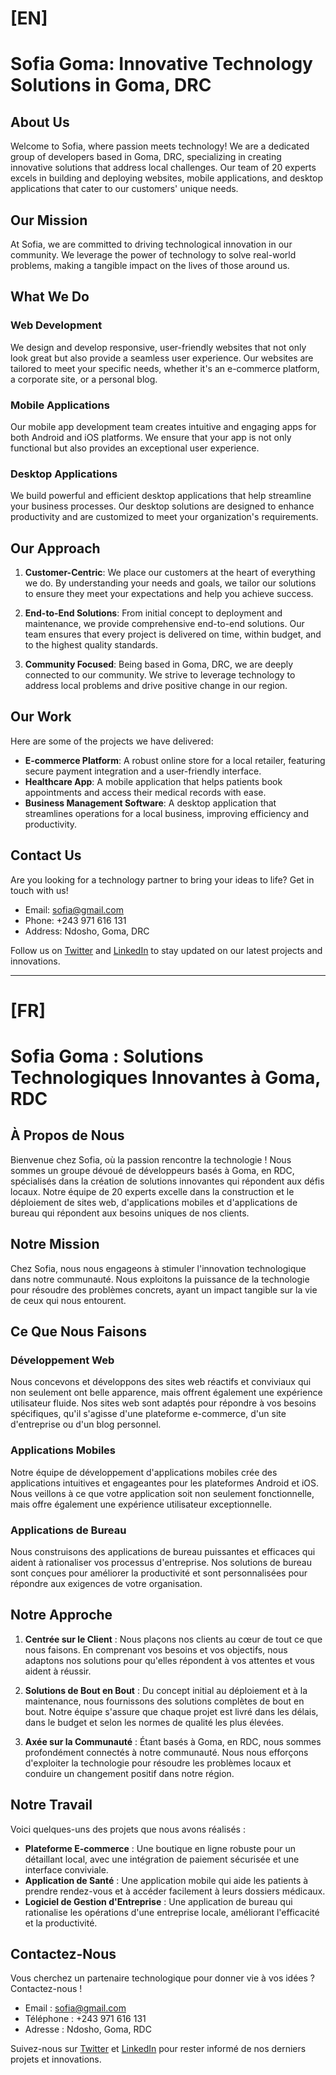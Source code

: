 # [EN]

# Sofia Goma: Innovative Technology Solutions in Goma, DRC

## About Us

Welcome to Sofia, where passion meets technology! We are a dedicated group of developers based in Goma, DRC, specializing in creating innovative solutions that address local challenges. Our team of 20 experts excels in building and deploying websites, mobile applications, and desktop applications that cater to our customers' unique needs.

## Our Mission

At Sofia, we are committed to driving technological innovation in our community. We leverage the power of technology to solve real-world problems, making a tangible impact on the lives of those around us.

## What We Do

### Web Development

We design and develop responsive, user-friendly websites that not only look great but also provide a seamless user experience. Our websites are tailored to meet your specific needs, whether it's an e-commerce platform, a corporate site, or a personal blog.

### Mobile Applications

Our mobile app development team creates intuitive and engaging apps for both Android and iOS platforms. We ensure that your app is not only functional but also provides an exceptional user experience.

### Desktop Applications

We build powerful and efficient desktop applications that help streamline your business processes. Our desktop solutions are designed to enhance productivity and are customized to meet your organization's requirements.

## Our Approach

1. **Customer-Centric**: We place our customers at the heart of everything we do. By understanding your needs and goals, we tailor our solutions to ensure they meet your expectations and help you achieve success.

2. **End-to-End Solutions**: From initial concept to deployment and maintenance, we provide comprehensive end-to-end solutions. Our team ensures that every project is delivered on time, within budget, and to the highest quality standards.

3. **Community Focused**: Being based in Goma, DRC, we are deeply connected to our community. We strive to leverage technology to address local problems and drive positive change in our region.

## Our Work

Here are some of the projects we have delivered:

- **E-commerce Platform**: A robust online store for a local retailer, featuring secure payment integration and a user-friendly interface.
- **Healthcare App**: A mobile application that helps patients book appointments and access their medical records with ease.
- **Business Management Software**: A desktop application that streamlines operations for a local business, improving efficiency and productivity.

## Contact Us

Are you looking for a technology partner to bring your ideas to life? Get in touch with us!

- Email: sofia@gmail.com
- Phone: +243 971 616 131
- Address: Ndosho, Goma, DRC

Follow us on [Twitter](https://twitter.com/SofiaGomaDRC) and [LinkedIn](https://www.linkedin.com/company/sofia-goma-drc) to stay updated on our latest projects and innovations.

---

# [FR]

# Sofia Goma : Solutions Technologiques Innovantes à Goma, RDC

## À Propos de Nous

Bienvenue chez Sofia, où la passion rencontre la technologie ! Nous sommes un groupe dévoué de développeurs basés à Goma, en RDC, spécialisés dans la création de solutions innovantes qui répondent aux défis locaux. Notre équipe de 20 experts excelle dans la construction et le déploiement de sites web, d'applications mobiles et d'applications de bureau qui répondent aux besoins uniques de nos clients.

## Notre Mission

Chez Sofia, nous nous engageons à stimuler l'innovation technologique dans notre communauté. Nous exploitons la puissance de la technologie pour résoudre des problèmes concrets, ayant un impact tangible sur la vie de ceux qui nous entourent.

## Ce Que Nous Faisons

### Développement Web

Nous concevons et développons des sites web réactifs et conviviaux qui non seulement ont belle apparence, mais offrent également une expérience utilisateur fluide. Nos sites web sont adaptés pour répondre à vos besoins spécifiques, qu'il s'agisse d'une plateforme e-commerce, d'un site d'entreprise ou d'un blog personnel.

### Applications Mobiles

Notre équipe de développement d'applications mobiles crée des applications intuitives et engageantes pour les plateformes Android et iOS. Nous veillons à ce que votre application soit non seulement fonctionnelle, mais offre également une expérience utilisateur exceptionnelle.

### Applications de Bureau

Nous construisons des applications de bureau puissantes et efficaces qui aident à rationaliser vos processus d'entreprise. Nos solutions de bureau sont conçues pour améliorer la productivité et sont personnalisées pour répondre aux exigences de votre organisation.

## Notre Approche

1. **Centrée sur le Client** : Nous plaçons nos clients au cœur de tout ce que nous faisons. En comprenant vos besoins et vos objectifs, nous adaptons nos solutions pour qu'elles répondent à vos attentes et vous aident à réussir.

2. **Solutions de Bout en Bout** : Du concept initial au déploiement et à la maintenance, nous fournissons des solutions complètes de bout en bout. Notre équipe s'assure que chaque projet est livré dans les délais, dans le budget et selon les normes de qualité les plus élevées.

3. **Axée sur la Communauté** : Étant basés à Goma, en RDC, nous sommes profondément connectés à notre communauté. Nous nous efforçons d'exploiter la technologie pour résoudre les problèmes locaux et conduire un changement positif dans notre région.

## Notre Travail

Voici quelques-uns des projets que nous avons réalisés :

- **Plateforme E-commerce** : Une boutique en ligne robuste pour un détaillant local, avec une intégration de paiement sécurisée et une interface conviviale.
- **Application de Santé** : Une application mobile qui aide les patients à prendre rendez-vous et à accéder facilement à leurs dossiers médicaux.
- **Logiciel de Gestion d'Entreprise** : Une application de bureau qui rationalise les opérations d'une entreprise locale, améliorant l'efficacité et la productivité.

## Contactez-Nous

Vous cherchez un partenaire technologique pour donner vie à vos idées ? Contactez-nous !

- Email : sofia@gmail.com
- Téléphone : +243 971 616 131
- Adresse : Ndosho, Goma, RDC

Suivez-nous sur [Twitter](https://twitter.com/SofiaGomaDRC) et [LinkedIn](https://www.linkedin.com/company/sofia-goma-drc) pour rester informé de nos derniers projets et innovations.